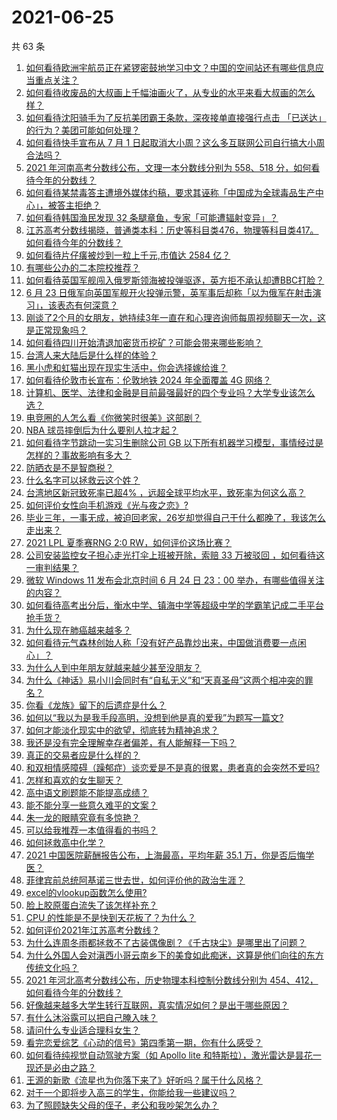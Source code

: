 # 2021-06-25

共 63 条

<!-- BEGIN -->
<!-- 最后更新时间 Fri Jun 25 2021 03:01:18 GMT+0800 (China Standard Time) -->

1. [如何看待欧洲宇航员正在紧锣密鼓地学习中文？中国的空间站还有哪些信息应当重点关注？](https://www.zhihu.com/question/466521697)
2. [如何看待收废品的大叔画上千幅油画火了，从专业的水平来看大叔画的怎么样？](https://www.zhihu.com/question/466839329)
3. [如何看待沈阳骑手为了反抗美团霸王条款，深夜接单直接强行点击
   「已送达」的行为？美团可能如何处理？](https://www.zhihu.com/question/465982752)
4. [如何看待快手宣布从 7 月 1
   日起取消大小周？这么多互联网公司自行搞大小周合法吗？](https://www.zhihu.com/question/467143015)
5. [2021 年河南高考分数线公布，文理一本分数线分别为 558、518
   分，如何看待今年的分数线？](https://www.zhihu.com/question/466845813)
6. [如何看待某禁毒答主遭境外媒体约稿，要求其诬称「中国成为全球毒品生产中心」，被答主拒绝？](https://www.zhihu.com/question/466660263)
7. [如何看待韩国渔民发现 32 条腿章鱼，专家「可能遭辐射变异」？](https://www.zhihu.com/question/466878537)
8. [江苏高考分数线揭晓，普通类本科：历史等科目类476，物理等科目类417。如何看待今年的分数线？](https://www.zhihu.com/question/467115094)
9. [如何看待片仔癀被炒到一粒上千元,市值达 2584 亿？](https://www.zhihu.com/question/466984445)
10. [有哪些公办的二本院校推荐？](https://www.zhihu.com/question/407123693)
11. [如何看待英国军舰闯入俄罗斯领海被投弹驱逐，英方拒不承认却遭BBC打脸？](https://www.zhihu.com/question/466996777)
12. [6 月 23
    日俄军向英国军舰开火投弹示警，英军事后却称「以为俄军在射击演习」，该表态有何深意？](https://www.zhihu.com/question/466882658)
13. [刚谈了2个月的女朋友，她持续3年一直在和心理咨询师每周视频聊天一次，这是正常现象吗？](https://www.zhihu.com/question/466758235)
14. [如何看待四川开始清退加密货币挖矿？可能会带来哪些影响？](https://www.zhihu.com/question/466079044)
15. [台湾人来大陆后是什么样的体验？](https://www.zhihu.com/question/403879552)
16. [黑小虎和虹猫出现在现实生活中，你会选择嫁给谁？](https://www.zhihu.com/question/403110937)
17. [如何看待伦敦市长宣布：伦敦地铁 2024 年全面覆盖 4G
    网络？](https://www.zhihu.com/question/466979963)
18. [计算机、医学、法律和金融是目前最强最好的四个专业吗？大学专业该怎么选？](https://www.zhihu.com/question/458947942)
19. [电竞圈的人怎么看《你微笑时很美》这部剧？](https://www.zhihu.com/question/466744188)
20. [NBA 球员摔倒后为什么要别人拉才起？](https://www.zhihu.com/question/20245636)
21. [如何看待字节跳动一实习生删除公司 GB
    以下所有机器学习模型，事情经过是怎样的？事故影响有多大？](https://www.zhihu.com/question/466656197)
22. [防晒衣是不是智商税？](https://www.zhihu.com/question/398086368)
23. [什么名字可以拯救云这个姓？](https://www.zhihu.com/question/374976506)
24. [台湾地区新冠致死率已超4%
    ，远超全球平均水平，致死率为何这么高？](https://www.zhihu.com/question/466839287)
25. [如何评价女性向手机游戏《光与夜之恋》?](https://www.zhihu.com/question/464964538)
26. [毕业三年，一事无成，被迫回老家，26岁却觉得自己干什么都晚了，我该怎么走出来？](https://www.zhihu.com/question/302335564)
27. [2021 LPL 夏季赛RNG 2:0 RW，如何评价这场比赛？](https://www.zhihu.com/question/467100639)
28. [公司安装监控女子担心走光打伞上班被开除，索赔 33 万被驳回
    ，如何看待这一审判结果？](https://www.zhihu.com/question/466782388)
29. [微软 Windows 11 发布会北京时间 6 月 24 日 23：00
    举办，有哪些值得关注的内容？](https://www.zhihu.com/question/466505839)
30. [如何看待高考出分后，衡水中学、镇海中学等超级中学的学霸笔记成二手平台抢手货？](https://www.zhihu.com/question/467025412)
31. [为什么现在肺癌越来越多？](https://www.zhihu.com/question/454025025)
32. [如何看待元气森林创始人称「没有好产品靠炒出来，中国做消费要一点闲心」？](https://www.zhihu.com/question/467016021)
33. [为什么人到中年朋友就越来越少甚至没朋友？](https://www.zhihu.com/question/365256729)
34. [为什么《神话》易小川会同时有“自私无义”和“天真圣母”这两个相冲突的罪名？](https://www.zhihu.com/question/465013423)
35. [你看《龙族》留下的后遗症是什么？](https://www.zhihu.com/question/423464810)
36. [如何以“我以为是我手段高明，没想到他是真的爱我”为题写一篇文?](https://www.zhihu.com/question/466644698)
37. [如何才能淡化现实中的欲望，彻底转为精神追求？](https://www.zhihu.com/question/462735317)
38. [我还是没有完全理解幸存者偏差，有人能解释一下吗？](https://www.zhihu.com/question/466663677)
39. [真正的交易者应是什么样的？](https://www.zhihu.com/question/466421913)
40. [和双相情感障碍（躁郁症）谈恋爱是不是真的很累，患者真的会突然不爱吗?](https://www.zhihu.com/question/270408098)
41. [怎样和喜欢的女生聊天？](https://www.zhihu.com/question/269469147)
42. [高中语文刷题能不能提高成绩？](https://www.zhihu.com/question/37301560)
43. [能不能分享一些意久难平的文案？](https://www.zhihu.com/question/461769273)
44. [朱一龙的眼睛究竟有多惊艳？](https://www.zhihu.com/question/288618450)
45. [可以给我推荐一本值得看的书吗？](https://www.zhihu.com/question/462477409)
46. [如何拯救高中化学？](https://www.zhihu.com/question/283418172)
47. [2021 中国医院薪酬报告公布，上海最高，平均年薪 35.1
    万，你是否后悔学医？](https://www.zhihu.com/question/466745043)
48. [菲律宾前总统阿基诺三世去世，如何评价他的政治生涯？](https://www.zhihu.com/question/467004815)
49. [excel的vlookup函数怎么使用?](https://www.zhihu.com/question/29178585)
50. [脸上胶原蛋白流失了该怎样补充？](https://www.zhihu.com/question/325891357)
51. [CPU 的性能是不是快到天花板了？为什么？](https://www.zhihu.com/question/376567574)
52. [如何评价2021年江苏高考分数线？](https://www.zhihu.com/question/467116422)
53. [为什么连周冬雨都拯救不了古装偶像剧？《千古玦尘》是哪里出了问题？](https://www.zhihu.com/question/465674599)
54. [为什么外国人会对滇西小哥云南乡下的美食如此痴迷，这算是他们向往的东方传统文化吗？](https://www.zhihu.com/question/466627104)
55. [2021 年河北高考分数线公布，历史物理本科控制分数线分别为
    454、412，如何看待今年的分数线？](https://www.zhihu.com/question/466845912)
56. [好像越来越多大学生转行互联网，真实情况如何？是出于哪些原因？](https://www.zhihu.com/question/459260995)
57. [有什么沐浴露可以把自己腌入味？](https://www.zhihu.com/question/48929487)
58. [请问什么专业适合理科女生？](https://www.zhihu.com/question/453285867)
59. [看完恋爱综艺《心动的信号》第四季第一期，你有什么感受？](https://www.zhihu.com/question/466811742)
60. [如何看待纯视觉自动驾驶方案（如 Apollo lite
    和特斯拉），激光雷达是昙花一现还是必由之路？](https://www.zhihu.com/question/466297901)
61. [王源的新歌《流星也为你落下来了》好听吗？属于什么风格？](https://www.zhihu.com/question/465486549)
62. [对于一个即将步入高三的学生，你能给我一些建议吗？](https://www.zhihu.com/question/463306680)
63. [为了照顾缺失父母的侄子，老公和我吵架怎么办？](https://www.zhihu.com/question/466965270)

<!-- END -->
